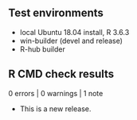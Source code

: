 ## Test environments
* local Ubuntu 18.04 install, R 3.6.3
* win-builder (devel and release)
* R-hub builder

## R CMD check results

0 errors | 0 warnings | 1 note

* This is a new release.
